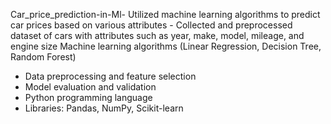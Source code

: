 Car_price_prediction-in-Ml-
Utilized machine learning algorithms to predict car prices based on various attributes - Collected and preprocessed dataset of cars with attributes such as year, make, model, mileage, and engine size
Machine learning algorithms (Linear Regression, Decision Tree, Random Forest)
- Data preprocessing and feature selection
- Model evaluation and validation
- Python programming language
- Libraries: Pandas, NumPy, Scikit-learn
